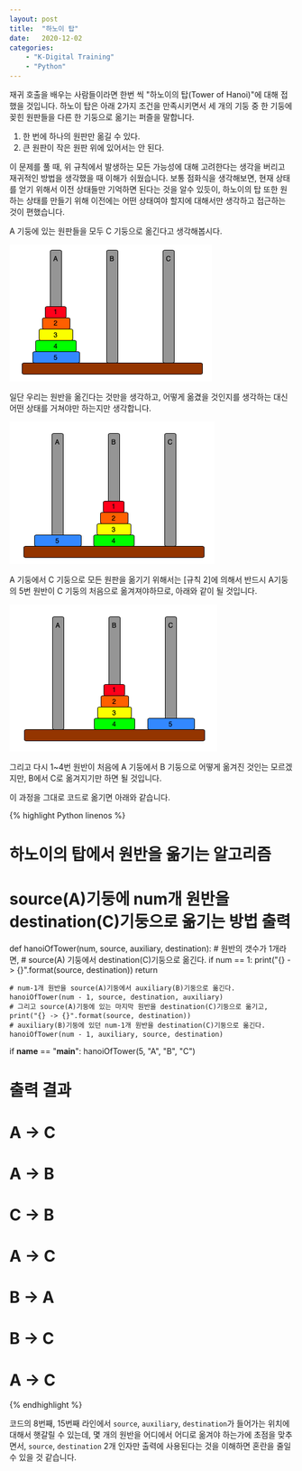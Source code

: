 ```yaml
---
layout: post
title:  "하노이 탑"
date:   2020-12-02
categories:
    - "K-Digital Training"
    - "Python"
---
```


재귀 호출을 배우는 사람들이라면 한번 씩 "하노이의 탑(Tower of Hanoi)"에 대해 접했을 것입니다. 하노이 탑은 아래 2가지 조건을 만족시키면서 세 개의 기둥 중 한 기둥에 꽂힌 원판들을 다른 한 기둥으로 옮기는 퍼즐을 말합니다.

1. 한 번에 하나의 원판만 옮길 수 있다.
2. 큰 원판이 작은 원판 위에 있어서는 안 된다.

이 문제를 풀 때, 위 규칙에서 발생하는 모든 가능성에 대해 고려한다는 생각을 버리고 재귀적인 방법을 생각했을 때 이해가 쉬웠습니다. 보통 점화식을 생각해보면, 현재 상태를 얻기 위해서 이전 상태들만 기억하면 된다는 것을 알수 있듯이, 하노이의 탑 또한 원하는 상태를 만들기 위해 이전에는 어떤 상태여야 할지에 대해서만 생각하고 접근하는 것이 편했습니다.

A 기둥에 있는 원판들을 모두 C 기둥으로 옮긴다고 생각해봅시다.

![hanoi 0](/assets/k-digital-training/hanoi_0.png)

일단 우리는 원반을 옮긴다는 것만을 생각하고, 어떻게 옮겼을 것인지를 생각하는 대신 어떤 상태를 거쳐야만 하는지만 생각합니다.

![hanoi 0](/assets/k-digital-training/hanoi_1.png)

A 기둥에서 C 기둥으로 모든 원판을 옮기기 위해서는 [규칙 2]에 의해서 반드시 A기둥의 5번 원반이 C 기둥의 처음으로 옮겨져야하므로, 아래와 같이 될 것입니다.

![hanoi 0](/assets/k-digital-training/hanoi_2.png)

그리고 다시 1~4번 원반이 처음에 A 기둥에서 B 기둥으로 어떻게 옮겨진 것인는 모르겠지만, B에서 C로 옮겨지기만 하면 될 것입니다.

이 과정을 그대로 코드로 옮기면 아래와 같습니다.

{% highlight Python linenos %}

# 하노이의 탑에서 원반을 옮기는 알고리즘
# source(A)기둥에 num개 원반을 destination(C)기둥으로 옮기는 방법 출력
def hanoiOfTower(num, source, auxiliary, destination):
    # 원반의 갯수가 1개라면,
    # source(A) 기둥에서 destination(C)기둥으로 옮긴다.
    if num == 1:
        print("{} -> {}".format(source, destination))
        return
    
    # num-1개 원반을 source(A)기둥에서 auxiliary(B)기둥으로 옮긴다.
    hanoiOfTower(num - 1, source, destination, auxiliary)
    # 그리고 source(A)기둥에 있는 마지막 원반을 destination(C)기둥으로 옮기고, 
    print("{} -> {}".format(source, destination))
    # auxiliary(B)기둥에 있던 num-1개 원반을 destination(C)기둥으로 옮긴다.
    hanoiOfTower(num - 1, auxiliary, source, destination)


if __name__ == "__main__":
    hanoiOfTower(5, "A", "B", "C")

# 출력 결과
# A -> C
# A -> B
# C -> B
# A -> C
# B -> A
# B -> C
# A -> C
{% endhighlight %}

코드의 8번째, 15번째 라인에서 `source`, `auxiliary`, `destination`가 들어가는 위치에 대해서 햇갈릴 수 있는데, 몇 개의 원반을 어디에서 어디로 옮겨야 하는가에 초점을 맞추면서, `source`, `destination` 2개 인자만 출력에 사용된다는 것을 이해하면 혼란을 줄일 수 있을 것 같습니다.
